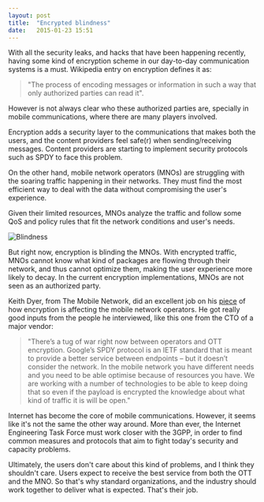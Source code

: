 ```yaml
---
layout: post
title:  "Encrypted blindness"
date:   2015-01-23 15:51  
---
```


With all the security leaks, and hacks that have been happening recently, having some kind of encryption scheme in our day-to-day communication systems is a must. Wikipedia entry on encryption defines it as:

> "The process of encoding messages or information in such a way that only authorized parties can read it". 

However is not always clear who these authorized parties are, specially in mobile communications, where there are many players involved.

Encryption adds a security layer to the communications that makes both the users, and the content providers feel safe(r) when sending/receiving messages. Content providers are starting to implement security protocols such as SPDY to face this problem.

On the other hand, mobile network operators (MNOs) are struggling with the soaring traffic happening in their networks. They must find the most efficient way to deal with the data without compromising the user's experience. 

Given their limited resources, MNOs analyze the traffic and follow some QoS and policy rules that fit the network conditions and user's needs. 

![Blindness](https://gooddeedaday.files.wordpress.com/2010/02/yossi-blind-cartoon.jpg)


But right now, encryption is blinding the MNOs. With encrypted traffic, MNOs cannot know what kind of packages are flowing through their network, and thus cannot optimize them, making the user experience more likely to decay. In the current encryption implementations, MNOs are not seen as an authorized party.

Keith Dyer, from The Mobile Network, did an excellent job on his [piece](http://the-mobile-network.com/2015/01/how-encryption-threatens-mobile-operators-and-what-they-can-do-about-it/ "Keith Dyer Article") of how encryption is affecting the mobile network operators. He got really good inputs from the people he interviewed, like this one from the CTO of a major vendor:

>"There’s a tug of war right now between operators and OTT encryption. Google’s SPDY protocol is an IETF standard that is meant to provide a better service between endpoints – but it doesn’t consider the network. In the mobile network you have different needs and you need to be able optimise because of resources you have. We are working with a number of technologies to be able to keep doing that so even if the payload is encrypted the knowledge about what kind of traffic it is will be open."

Internet has become the core of mobile communications. However, it seems like it's not the same the other way around. More than ever, the Internet Engineering Task Force must work closer with the 3GPP, in order to find common measures and protocols that aim to fight today's security and capacity problems.

Ultimately, the users don't care about this kind of problems, and I think they shouldn't care. Users expect to receive the best service from both the OTT and the MNO. So that's why standard organizations, and the industry should work together to deliver what is expected. That's their job. 
